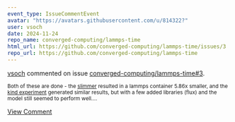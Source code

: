 ```yaml
---
event_type: IssueCommentEvent
avatar: "https://avatars.githubusercontent.com/u/814322?"
user: vsoch
date: 2024-11-24
repo_name: converged-computing/lammps-time
html_url: https://github.com/converged-computing/lammps-time/issues/3
repo_url: https://github.com/converged-computing/lammps-time
---
```


<a href='https://github.com/vsoch' target='_blank'>vsoch</a> commented on issue <a href='https://github.com/converged-computing/lammps-time/issues/3' target='_blank'>converged-computing/lammps-time#3</a>.

<small>Both of these are done - the [slimmer](https://github.com/converged-computing/lammps-time/blob/5688beda479a9c6638eac29c95c3d87b591bc1cd/experiments/slim/compare-sizes.py#L102-L106) resulted in a lammps container 5.86x smaller, and the [kind experiment](https://github.com/converged-computing/lammps-time/tree/main/experiments/local-kind) generated similar results, but with a few added libraries (flux) and the model still seemed to perform well....</small>

<a href='https://github.com/converged-computing/lammps-time/issues/3' target='_blank'>View Comment</a>